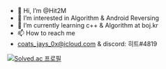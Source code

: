 - 👋 Hi, I’m @Hit2M
- 👀 I’m interested in Algorithm & Android Reversing
- 🌱 I’m currently learning c++ & Algorithm at boj.kr
- 📫 How to reach me  
- coats_jays_0x@icloud.com & discord: 히트#4819





[![Solved.ac
프로필](http://mazassumnida.wtf/api/v2/generate_badge?boj=familykc10)](https://solved.ac/familykc10)
